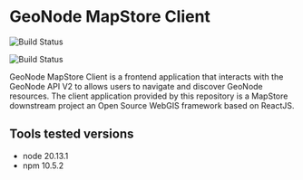 # GeoNode MapStore Client

![Build Status](https://github.com/GeoNode/geonode-mapstore-client/actions/workflows/build.yml/badge.svg)

![Build Status](https://github.com/GeoNode/geonode-mapstore-client/actions/workflows/test.yml/badge.svg)

GeoNode MapStore Client is a frontend application that interacts with the GeoNode API V2 to allows users to navigate and discover GeoNode resources. The client application provided by this repository is a MapStore downstream project an Open Source WebGIS framework based on ReactJS. 

## Tools tested versions

- node 20.13.1
- npm 10.5.2
